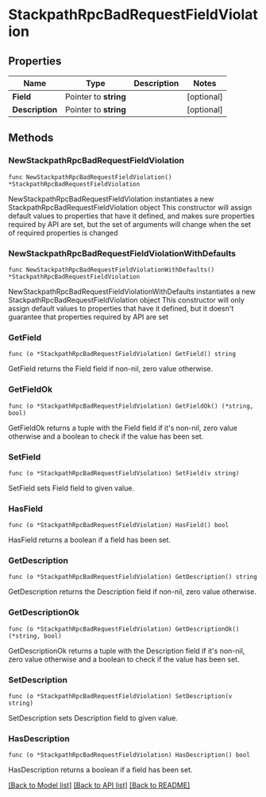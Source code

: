 # StackpathRpcBadRequestFieldViolation

## Properties

Name | Type | Description | Notes
------------ | ------------- | ------------- | -------------
**Field** | Pointer to **string** |  | [optional] 
**Description** | Pointer to **string** |  | [optional] 

## Methods

### NewStackpathRpcBadRequestFieldViolation

`func NewStackpathRpcBadRequestFieldViolation() *StackpathRpcBadRequestFieldViolation`

NewStackpathRpcBadRequestFieldViolation instantiates a new StackpathRpcBadRequestFieldViolation object
This constructor will assign default values to properties that have it defined,
and makes sure properties required by API are set, but the set of arguments
will change when the set of required properties is changed

### NewStackpathRpcBadRequestFieldViolationWithDefaults

`func NewStackpathRpcBadRequestFieldViolationWithDefaults() *StackpathRpcBadRequestFieldViolation`

NewStackpathRpcBadRequestFieldViolationWithDefaults instantiates a new StackpathRpcBadRequestFieldViolation object
This constructor will only assign default values to properties that have it defined,
but it doesn't guarantee that properties required by API are set

### GetField

`func (o *StackpathRpcBadRequestFieldViolation) GetField() string`

GetField returns the Field field if non-nil, zero value otherwise.

### GetFieldOk

`func (o *StackpathRpcBadRequestFieldViolation) GetFieldOk() (*string, bool)`

GetFieldOk returns a tuple with the Field field if it's non-nil, zero value otherwise
and a boolean to check if the value has been set.

### SetField

`func (o *StackpathRpcBadRequestFieldViolation) SetField(v string)`

SetField sets Field field to given value.

### HasField

`func (o *StackpathRpcBadRequestFieldViolation) HasField() bool`

HasField returns a boolean if a field has been set.

### GetDescription

`func (o *StackpathRpcBadRequestFieldViolation) GetDescription() string`

GetDescription returns the Description field if non-nil, zero value otherwise.

### GetDescriptionOk

`func (o *StackpathRpcBadRequestFieldViolation) GetDescriptionOk() (*string, bool)`

GetDescriptionOk returns a tuple with the Description field if it's non-nil, zero value otherwise
and a boolean to check if the value has been set.

### SetDescription

`func (o *StackpathRpcBadRequestFieldViolation) SetDescription(v string)`

SetDescription sets Description field to given value.

### HasDescription

`func (o *StackpathRpcBadRequestFieldViolation) HasDescription() bool`

HasDescription returns a boolean if a field has been set.


[[Back to Model list]](../README.md#documentation-for-models) [[Back to API list]](../README.md#documentation-for-api-endpoints) [[Back to README]](../README.md)


